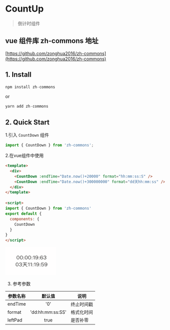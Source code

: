 # CountUp
> 倒计时组件

## vue 组件库 zh-commons 地址
  [https://github.com/zonghua2016/zh-commons](https://github.com/zonghua2016/zh-commons)

## 1. Install
  ```js
  npm install zh-commons
  ```
  or
  ```js
  yarn add zh-commons
  ```

## 2. Quick Start
1.引入 `CountDown` 组件
```js
import { CountDown } from 'zh-commons';
```

2.在vue组件中使用

```html
<template>
  <div>
    <CountDown :endTime="Date.now()+20000" format="hh:mm:ss:S" />
    <CountDown :endTime="Date.now()+300000000" format="dd天hh:mm:ss" />
  </div>
</template>

<script>
import { CountDown } from 'zh-commons'
export default {
  components: {
    CountDown
  }
}
</script>
```

![countdown](../../common/imgs/countdown.gif)

3. 参考参数

  |    参数名称                |  默认值 |    说明        |
  |-------------------------|:------:|---------------|
  |    endTime             |   '0'    |   终止时间戳      |
  |    format             |   'dd:hh:mm:ss:SS'    |   格式化时间      |
  |    leftPad             |   true    |   是否补零      |

